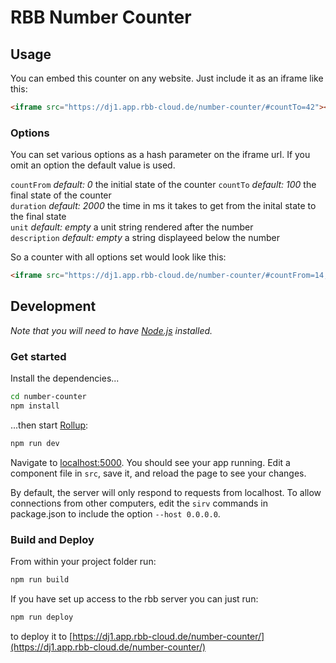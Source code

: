 # RBB Number Counter

## Usage

You can embed this counter on any website. Just include it as an iframe like this:

```html
<iframe src="https://dj1.app.rbb-cloud.de/number-counter/#countTo=42"></iframe>
```

### Options

You can set various options as a hash parameter on the iframe url.
If you omit an option the default value is used.

`countFrom` *default: 0* the initial state of the counter
`countTo` *default: 100* the final state of the counter  
`duration` *default: 2000* the time in ms it takes to get from the inital state to the final state  
`unit` *default: empty* a unit string rendered after the number  
`description` *default: empty* a string displayeed below the number

So a counter with all options set would look like this:

```html
<iframe src="https://dj1.app.rbb-cloud.de/number-counter/#countFrom=14,81&countTo=6,45&duration=1000&unit=Euro&description=Angebotsmieten im Altbau aktuell und nach Mietendeckel"></iframe>
```

## Development

*Note that you will need to have [Node.js](https://nodejs.org) installed.*


### Get started

Install the dependencies...

```bash
cd number-counter
npm install
```

...then start [Rollup](https://rollupjs.org):

```bash
npm run dev
```

Navigate to [localhost:5000](http://localhost:5000). You should see your app running. Edit a component file in `src`, save it, and reload the page to see your changes.

By default, the server will only respond to requests from localhost. To allow connections from other computers, edit the `sirv` commands in package.json to include the option `--host 0.0.0.0`.


### Build and Deploy

From within your project folder run:

```bash
npm run build
```

If you have set up access to the rbb server you can just run:

```bash
npm run deploy
```
to deploy it to [https://dj1.app.rbb-cloud.de/number-counter/](https://dj1.app.rbb-cloud.de/number-counter/)

